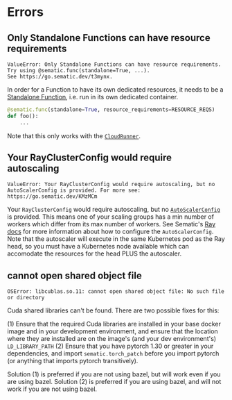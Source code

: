 # Errors

## Only Standalone Functions can have resource requirements

```
ValueError: Only Standalone Functions can have resource requirements.
Try using @sematic.func(standalone=True, ...).
See https://go.sematic.dev/t3mynx.
```

In order for a Function to have its own dedicated resources, it needs to be a
[Standalone Function](./glossary.md#standalone-inline-function), i.e. run in its
own dedicated container.

```python
@sematic.func(standalone=True, resource_requirements=RESOURCE_REQS)
def foo():
    ...
```

Note that this only works with the
[`CloudRunner`](./glossary.md#cloud-execution).

## Your RayClusterConfig would require autoscaling

```
ValueError: Your RayClusterConfig would require autoscaling, but no 
AutoScalerConfig is provided. For more see: https://go.sematic.dev/KMzMCm
```

Your `RayClusterConfig` would require autoscaling, but no [`AutoScalerConfig`](https://docs.sematic.dev/integrations/ray#autoscalerconfig) is
provided. This means one of your scaling groups has a min number of
workers which differ from its max number of workers. See Sematic's
[Ray docs](https://docs.sematic.dev/integrations/ray#autoscalerconfig)
for more information about how to configure the `AutoScalerConfig`.
Note that the autoscaler will execute in the same Kubernetes pod as
the Ray head, so you must have a Kubernetes node available which can
accomodate the resources for the head PLUS the autoscaler.

## cannot open shared object file

```
OSError: libcublas.so.11: cannot open shared object file: No such file or directory
```

Cuda shared libraries can't be found. There are two possible fixes for this:

(1) Ensure that the required Cuda libraries are installed in your base docker image and
in your development environment, and ensure that the location where they are installed
are on the image's (and your dev environment's) `LD_LIBRARY_PATH`
(2) Ensure that you have pytorch 1.30 or greater in your dependencies, and import
`sematic.torch_patch` before you import pytorch (or anything that imports pytorch
transitively). 

Solution (1) is preferred if you are not using bazel, but will work even if you are using
bazel. Solution (2) is preferred if you are using bazel, and will not work if you are
not using bazel.